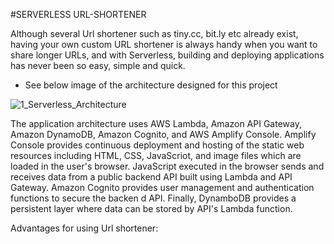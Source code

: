 #SERVERLESS URL-SHORTENER

Although several Url shortener such as tiny.cc, bit.ly etc already exist, having your own custom URL shortener is always handy when you want to share longer URLs, and with Serverless, building and deploying applications has never been so easy, simple and quick.

* See below image of the architecture designed for this project

![1_Serverless_Architecture](https://user-images.githubusercontent.com/100156088/203579261-6a250d07-fd35-4942-be05-21e773999808.png)

The application architecture uses AWS Lambda, Amazon API Gateway, Amazon DynamoDB, Amazon Cognito, and AWS Amplify Console. Amplify Console provides continuous deployment and hosting of the static web resources including HTML, CSS, JavaScriot, and image files which are loaded in the user's browser. JavaScript executed in the browser sends and receives data from a public backend API built using Lambda and API Gateway. Amazon Cognito provides user management and authentication functions to secure the backen d API. Finally, DynamboDB provides a persistent layer where data can be stored by API's Lambda function.

Advantages for using Url shortener:
